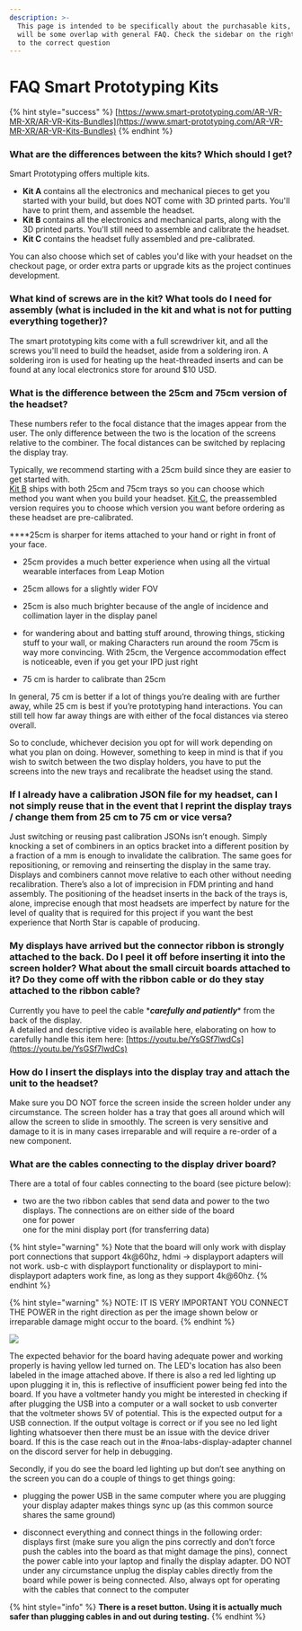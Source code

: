 ```yaml
---
description: >-
  This page is intended to be specifically about the purchasable kits, there
  will be some overlap with general FAQ. Check the sidebar on the right to jump
  to the correct question
---
```


# FAQ Smart Prototyping Kits

{% hint style="success" %}
[https://www.smart-prototyping.com/AR-VR-MR-XR/AR-VR-Kits-Bundles](https://www.smart-prototyping.com/AR-VR-MR-XR/AR-VR-Kits-Bundles)
{% endhint %}

### What are the differences between the kits? Which should I get?

Smart Prototyping offers multiple kits. 

* **Kit A** contains all the electronics and mechanical pieces to get you started with your build, but does NOT come with 3D printed parts. You'll have to print them, and assemble the headset. 
* **Kit B** contains all the electronics and mechanical parts, along with the 3D printed parts. You'll still need to assemble and calibrate the headset. 
* **Kit C** contains the headset fully assembled and pre-calibrated.

You can also choose which set of cables you'd like with your headset on the checkout page, or order extra parts or upgrade kits as the project continues development. 

###  **What kind of screws are in the kit? What tools do I need for assembly \(what is included in the kit and what is not for putting everything together\)?**

The smart prototyping kits come with a full screwdriver kit, and all the screws you'll need to build the headset, aside from a soldering iron. A soldering iron is used for heating up the heat-threaded inserts and can be found at any local electronics store for around $10 USD.

### What is the difference between the 25cm and 75cm version of the headset?

These numbers refer to the focal distance that the images appear from the user. The only difference between the two is the location of the screens relative to the combiner. The focal distances can be switched by replacing the display tray.   
  
Typically, we recommend starting with a 25cm build since they are easier to get started with.   
[Kit B](https://www.smart-prototyping.com/AR-VR-MR-XR/AR-VR-Kits-Bundles/Project-North-Star-Kit-B) ships with both 25cm and 75cm trays so you can choose which method you want when you build your headset. [Kit C](https://www.smart-prototyping.com/AR-VR-MR-XR/AR-VR-Kits-Bundles/Project-North-Star-Kit-C), the preassembled version requires you to choose which version you want before ordering as these headset are pre-calibrated.   
  
 ****25cm is sharper for items attached to your hand or right in front of your face.

- 25cm provides a much better experience when using all the virtual wearable interfaces from Leap Motion

- 25cm allows for a slightly wider FOV

- 25cm is also much brighter because of the angle of incidence and collimation layer in the display panel

- for wandering about and batting stuff around, throwing things, sticking stuff to your wall, or making Characters run around the room 75cm is way more convincing. With 25cm, the Vergence accommodation effect is noticeable, even if you get your IPD just right

- 75 cm is harder to calibrate than 25cm

In general, 75 cm is better if a lot of things you’re dealing with are further away, while 25 cm is best if you’re prototyping hand interactions. You can still tell how far away things are with either of the focal distances via stereo overall. 

So to conclude, whichever decision you opt for will work depending on what you plan on doing. However, something to keep in mind is that if you wish to switch between the two display holders, you have to put the screens into the new trays and recalibrate the headset using the stand.

### **If I already have a calibration JSON file for my headset, can I not simply reuse that in the event that I reprint the display trays / change them from 25 cm to 75 cm or vice versa?**

Just switching or reusing past calibration JSONs isn’t enough. Simply knocking a set of combiners in an optics bracket into a different position by a fraction of a mm is enough to invalidate the calibration. The same goes for repositioning, or removing and reinserting the display in the same tray. Displays and combiners cannot move relative to each other without needing recalibration. There’s also a lot of imprecision in FDM printing and hand assembly. The positioning of the headset inserts in the back of the trays is, alone, imprecise enough that most headsets are imperfect by nature for the level of quality that is required for this project if you want the best experience that North Star is capable of producing.

### **My displays have arrived but the connector ribbon is strongly attached to the back. Do I peel it off before inserting it into the screen holder? What about the small circuit boards attached to it? Do they come off with the ribbon cable or do they stay attached to the ribbon cable?**

Currently you have to peel the cable \*_**carefully and patiently**_\* from the back of the display.   
A detailed and descriptive video is available here, elaborating on how to carefully handle this item here: [https://youtu.be/YsGSf7lwdCs](https://youtu.be/YsGSf7lwdCs)

### How do I insert the displays into the display tray and attach the unit to the headset?

Make sure you DO NOT force the screen inside the screen holder under any circumstance. The screen holder has a tray that goes all around which will allow the screen to slide in smoothly. The screen is very sensitive and damage to it is in many cases irreparable and will require a re-order of a new component.

### What are the cables connecting to the display driver board?

There are a total of four cables connecting to the board \(see picture below\):  
- two are the two ribbon cables that send data and power to the two displays. The connections are on either side of the board  
 one for power   
 one for the mini display port \(for transferring data\) 

{% hint style="warning" %}
Note that the board will only work with display port connections that support 4k@60hz, hdmi -&gt; displayport adapters will not work. usb-c with displayport functionality or displayport to mini-displayport adapters work fine, as long as they support 4k@60hz.
{% endhint %}

{% hint style="warning" %}
NOTE: IT IS VERY IMPORTANT YOU CONNECT THE POWER in the right direction as per the image shown below or irreparable damage might occur to the board.
{% endhint %}

![](https://lh5.googleusercontent.com/qo8EomC9fVofxy2XkkdBBoCXs1XsDxUWiayaU5twm6HqFzTWyjgy3pAifbno6kpV9cLEXewU2ZHrJF9A8_OlUMQAkvqJEeYaEUMcXGA311sYKFciUio90GUsjKwtEbp2jw00Wdlu)

  


The expected behavior for the board having adequate power and working properly is having yellow led turned on. The LED's location has also been labeled in the image attached above. If there is also a red led lighting up upon plugging it in, this is reflective of insufficient power being fed into the board. If you have a voltmeter handy you might be interested in checking if after plugging the USB into a computer or a wall socket to usb converter that the voltmeter shows 5V of potential. This is the expected output for a USB connection. If the output voltage is correct or if you see no led light lighting whatsoever then there must be an issue with the device driver board. If this is the case reach out in the \#noa-labs-display-adapter channel on the discord server for help in debugging.  
  
Secondly, if you do see the board led lighting up but don’t see anything on the screen you can do a couple of things to get things going:

- plugging the power USB in the same computer where you are plugging your display adapter makes things sync up \(as this common source shares the same ground\)

- disconnect everything and connect things in the following order: displays first \(make sure you align the pins correctly and don’t force push the cables into the board as that might damage the pins\), connect the power cable into your laptop and finally the display adapter. DO NOT under any circumstance unplug the display cables directly from the board while power is being connected. Also, always opt for operating with the cables that connect to the computer

{% hint style="info" %}
**There is a reset button. Using it is actually much safer than plugging cables in and out during testing.**
{% endhint %}



  


